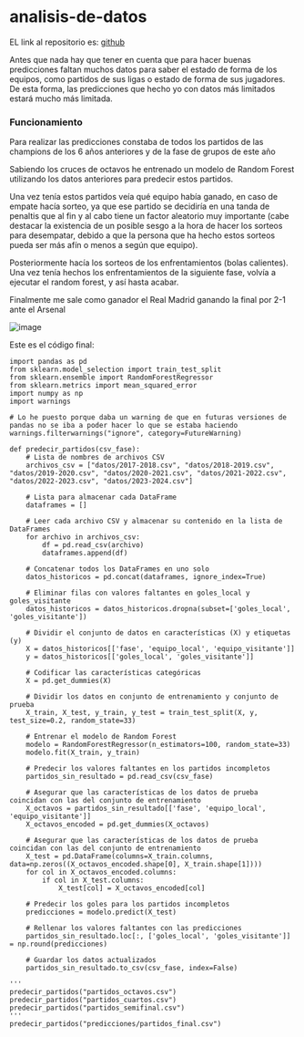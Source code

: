 # analisis-de-datos

EL link al repositorio es: [github](https://github.com/GonzaloGmv/analisis-de-datos)


Antes que nada hay que tener en cuenta que para hacer buenas predicciones faltan muchos datos para saber el estado de forma de los equipos, como partidos de sus ligas o estado de forma de sus jugadores. De esta forma, las predicciones que hecho yo con datos más limitados estará mucho más limitada.

### Funcionamiento

Para realizar las predicciones constaba de todos los partidos de las champions de los 6 años anteriores y de la fase de grupos de este año

Sabiendo los cruces de octavos he entrenado un modelo de Random Forest utilizando los datos anteriores para predecir estos partidos.

Una vez tenía estos partidos veía qué equipo había ganado, en caso de empate hacía sorteo, ya que ese partido se decidiría en una tanda de penaltis que al fin y al cabo tiene un factor aleatorio muy importante (cabe destacar la existencia de un posible sesgo a la hora de hacer los sorteos para desempatar, debido a que la persona que ha hecho estos sorteos pueda ser más afín o menos a según que equipo).

Posteriormente hacía los sorteos de los enfrentamientos (bolas calientes). Una vez tenía hechos los enfrentamientos de la siguiente fase, volvía a ejecutar el random forest, y así hasta acabar.

Finalmente me sale como ganador el Real Madrid ganando la final por 2-1 ante el Arsenal

![image](https://github.com/GonzaloGmv/analisis-de-datos/assets/91721237/9c494349-e231-492e-8450-05823ecced60)


Este es el código final:
```
import pandas as pd
from sklearn.model_selection import train_test_split
from sklearn.ensemble import RandomForestRegressor
from sklearn.metrics import mean_squared_error
import numpy as np
import warnings

# Lo he puesto porque daba un warning de que en futuras versiones de pandas no se iba a poder hacer lo que se estaba haciendo
warnings.filterwarnings("ignore", category=FutureWarning)

def predecir_partidos(csv_fase):
    # Lista de nombres de archivos CSV
    archivos_csv = ["datos/2017-2018.csv", "datos/2018-2019.csv", "datos/2019-2020.csv", "datos/2020-2021.csv", "datos/2021-2022.csv", "datos/2022-2023.csv", "datos/2023-2024.csv"]

    # Lista para almacenar cada DataFrame
    dataframes = []

    # Leer cada archivo CSV y almacenar su contenido en la lista de DataFrames
    for archivo in archivos_csv:
        df = pd.read_csv(archivo)
        dataframes.append(df)

    # Concatenar todos los DataFrames en uno solo
    datos_historicos = pd.concat(dataframes, ignore_index=True)

    # Eliminar filas con valores faltantes en goles_local y goles_visitante
    datos_historicos = datos_historicos.dropna(subset=['goles_local', 'goles_visitante'])

    # Dividir el conjunto de datos en características (X) y etiquetas (y)
    X = datos_historicos[['fase', 'equipo_local', 'equipo_visitante']]
    y = datos_historicos[['goles_local', 'goles_visitante']]

    # Codificar las características categóricas
    X = pd.get_dummies(X)

    # Dividir los datos en conjunto de entrenamiento y conjunto de prueba
    X_train, X_test, y_train, y_test = train_test_split(X, y, test_size=0.2, random_state=33)

    # Entrenar el modelo de Random Forest
    modelo = RandomForestRegressor(n_estimators=100, random_state=33)
    modelo.fit(X_train, y_train)

    # Predecir los valores faltantes en los partidos incompletos
    partidos_sin_resultado = pd.read_csv(csv_fase)

    # Asegurar que las características de los datos de prueba coincidan con las del conjunto de entrenamiento
    X_octavos = partidos_sin_resultado[['fase', 'equipo_local', 'equipo_visitante']]
    X_octavos_encoded = pd.get_dummies(X_octavos)

    # Asegurar que las características de los datos de prueba coincidan con las del conjunto de entrenamiento
    X_test = pd.DataFrame(columns=X_train.columns, data=np.zeros((X_octavos_encoded.shape[0], X_train.shape[1])))
    for col in X_octavos_encoded.columns:
        if col in X_test.columns:
            X_test[col] = X_octavos_encoded[col]

    # Predecir los goles para los partidos incompletos
    predicciones = modelo.predict(X_test)

    # Rellenar los valores faltantes con las predicciones
    partidos_sin_resultado.loc[:, ['goles_local', 'goles_visitante']] = np.round(predicciones)

    # Guardar los datos actualizados
    partidos_sin_resultado.to_csv(csv_fase, index=False)

'''
predecir_partidos("partidos_octavos.csv")
predecir_partidos("partidos_cuartos.csv")
predecir_partidos("partidos_semifinal.csv")
'''
predecir_partidos("predicciones/partidos_final.csv")
```
